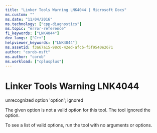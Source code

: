```yaml
---
title: "Linker Tools Warning LNK4044 | Microsoft Docs"
ms.custom: ""
ms.date: "11/04/2016"
ms.technology: ["cpp-diagnostics"]
ms.topic: "error-reference"
f1_keywords: ["LNK4044"]
dev_langs: ["C++"]
helpviewer_keywords: ["LNK4044"]
ms.assetid: f3a67a15-98c0-42ed-afcb-f5f9540e2671
author: "corob-msft"
ms.author: "corob"
ms.workload: ["cplusplus"]
---
```

# Linker Tools Warning LNK4044
unrecognized option 'option'; ignored  
  
 The given option is not a valid option for this tool. The tool ignored the option.  
  
 To see a list of valid options, run the tool with no arguments or options.